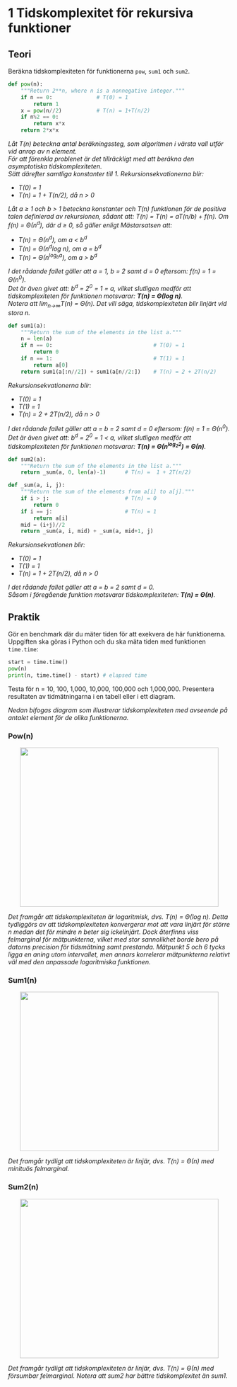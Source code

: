 # 1 Tidskomplexitet för rekursiva funktioner
## Teori 
Beräkna tidskomplexiteten för funktionerna `pow`, `sum1` och `sum2`. 
```python
def pow(n):
	"""Return 2**n, where n is a nonnegative integer."""
	if n == 0:              # T(0) = 1
		return 1                 
	x = pow(n//2)           # T(n) = 1+T(n/2)
	if n%2 == 0:
		return x*x
	return 2*x*x
```
*Låt T(n) beteckna antal beräkningssteg, som algoritmen i värsta vall utför vid anrop av n element.* </br>
*För att förenkla problenet är det tillräckligt med att beräkna den asymptotiska tidskomplexiteten.* </br>
*Sätt därefter samtliga konstanter till 1. Rekursionsekvationerna blir:*
- *T(0) = 1*
- *T(n) = 1 + T(n/2), då n > 0* </br>

*Låt a ≥ 1 och b > 1 beteckna konstanter och T(n) funktionen för de positiva talen definierad av rekursionen, 
sådant att: T(n) = T(n) = aT(n/b) + f(n). Om f(n) = Θ(n<sup>d</sup>), där d ≥ 0, så gäller enligt Mästarsatsen att:*

- *T(n) = Θ(n<sup>d</sup>), om a < b<sup>d</sup>*
- *T(n) = Θ(n<sup>d</sup>log n), om a = b<sup>d</sup>*
- *T(n) = Θ(n<sup>log<sub>b</sub>a</sup>), om a > b<sup>d</sup>* 

*I det rådande fallet gäller att a = 1, b = 2 samt d = 0 eftersom: f(n) = 1 = 
Θ(n<sup>0</sup>).* </br>
*Det är även givet att: b<sup>d</sup> = 2<sup>0</sup> = 1 = a, vilket slutligen medför att tidskomplexiteten för funktionen motsvarar: **T(n) = Θ(log n)**.* </br>
*Notera att lim<sub>n->∞</sub>T(n) = Θ(n). Det vill säga, tidskomplexiteten blir linjärt vid stora n.*
```python
def sum1(a):
	"""Return the sum of the elements in the list a."""
	n = len(a)
	if n == 0:                                # T(0) = 1
		return 0
	if n == 1:                                # T(1) = 1
		return a[0]
	return sum1(a[:n//2]) + sum1(a[n//2:])    # T(n) = 2 + 2T(n/2)
```
*Rekursionsekvationerna blir:*
- *T(0) = 1*
- *T(1) = 1*
- *T(n) = 2 + 2T(n/2), då n > 0* </br>

*I det rådande fallet gäller att a = b = 2 samt d = 0 eftersom: f(n) = 1 = 
Θ(n<sup>0</sup>).* </br> 
*Det är även givet att: b<sup>d</sup> = 2<sup>0</sup> = 1 < a, vilket slutligen medför att tidskomplexiteten för funktionen motsvarar:
**T(n) = Θ(n<sup>log<sub>2</sub>2</sup>) = Θ(n)**.* </br> 

```python
def sum2(a):
	"""Return the sum of the elements in the list a."""
	return _sum(a, 0, len(a)-1)      # T(n) =  1 + 2T(n/2)

def _sum(a, i, j):
	"""Return the sum of the elements from a[i] to a[j]."""
	if i > j:                        # T(n) = 0 
		return 0
	if i == j:                       # T(n) = 1
		return a[i]
	mid = (i+j)//2
	return _sum(a, i, mid) + _sum(a, mid+1, j)
```

*Rekursionsekvationen blir:*
- *T(0) = 1*
- *T(1) = 1*
- *T(n) = 1 + 2T(n/2), då n > 0* </br>

*I det rådande fallet gäller att a = b = 2 samt d = 0.*</br>
*Såsom i föregående funktion motsvarar tidskomplexiteten: **T(n) = Θ(n)**.* 

## Praktik
Gör en benchmark där du mäter tiden för att exekvera de här funktionerna. Uppgiften ska göras i Python och du ska mäta tiden med funktionen `time.time`:

```python
start = time.time()
pow(n)
print(n, time.time() - start) # elapsed time
```
Testa för n = 10, 100, 1,000, 10,000, 100,000 och 1,000,000. Presentera resultaten av tidmätningarna i en tabell eller i ett diagram.

*Nedan bifogas diagram som illustrerar tidskomplexiteten med avseende på antalet element för de olika funktionerna.*
### Pow(n)
<p align="center">
  <img width="450" height="360" src="https://gits-15.sys.kth.se/grudat20/raymondw-ovn4/blob/master/Images/pow.png">
</p>

*Det framgår att tidskomplexiteten är logaritmisk, dvs. T(n) = Θ(log n). Detta tydliggörs av att tidskomplexiteten konvergerar mot att vara linjärt för större n medan det för mindre n beter sig ickelinjärt. Dock återfinns viss felmarginal för mätpunkterna, vilket med stor sannolikhet borde bero på datorns precision för tidsmätning samt prestanda. Mätpunkt 5 och 6 tycks ligga en aning utom intervallet, men annars korrelerar mätpunkterna relativt väl med den anpassade logaritmiska funktionen.*

### Sum1(n)
<p align="center">
  <img width="450" height="360" src="https://gits-15.sys.kth.se/grudat20/raymondw-ovn4/blob/master/Images/sum1.png">
</p>

*Det framgår tydligt att tidskomplexiteten är linjär, dvs. T(n) = Θ(n) med minituös felmarginal.*

### Sum2(n)
<p align="center">
  <img width="450" height="360" src="https://gits-15.sys.kth.se/grudat20/raymondw-ovn4/blob/master/Images/sum2.png">
</p>

*Det framgår tydligt att tidskomplexiteten är linjär, dvs. T(n) = Θ(n) med försumbar felmarginal. Notera att sum2 har bättre tidskomplexitet än sum1.*

